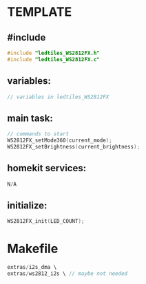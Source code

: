 # TEMPLATE

## #include
```c
#include "ledtiles_WS2812FX.h"
#include "ledtiles_WS2812FX.c"
```

## variables:
```c
// variables in ledtiles_WS2812FX
```

## main task:
```c
// commands to start
WS2812FX_setMode360(current_mode);
WS2812FX_setBrightness(current_brightness);
```

## homekit services:
```c
N/A
```

## initialize:
```c
WS2812FX_init(LED_COUNT);
```

# Makefile
```c
extras/i2s_dma \
extras/ws2812_i2s \ // maybe not needed
```